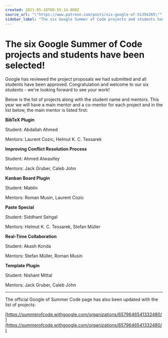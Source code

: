 ```yaml
---
created: 2021-05-18T08:55:14.000Z
source_url: "\"https://www.patreon.com/posts/six-google-of-51394265\""
sidebar_label: "The six Google Summer of Code projects and students have been selected!"
---
```


# The six Google Summer of Code projects and students have been selected!

Google has reviewed the project proposals we had submitted and all students have been approved. Congratulation and welcome to our six students - we're looking forward to see your work!

Below is the list of projects along with the student name and mentors. This year we will have a main mentor and a co-mentor for each project and in the list below, the main mentor is listed first:

**BibTeX Plugin**

Student: Abdallah Ahmed

Mentors: Laurent Cozic, Helmut K. C. Tessarek

**Improving Conflict Resolution Process**

Student: Ahmed Alwasifey

Mentors: Jack Gruber, Caleb John

**Kanban Board Plugin**

Student: Mablin

Mentors: Roman Musin, Laurent Cozic

**Paste Special**

Student: Siddhant Sehgal

Mentors: Helmut K. C. Tessarek, Stefan Müller

**Real-Time Collaboration**

Student: Akash Konda

Mentors: Stefan Müller, Roman Musin

**Template Plugin**

Student: Nishant Mittal

Mentors: Jack Gruber, Caleb John

* * *

The official Google of Summer Code page has also been updated with the list of projects:

[https://summerofcode.withgoogle.com/organizations/6579646541332480/](https://summerofcode.withgoogle.com/organizations/6579646541332480/)